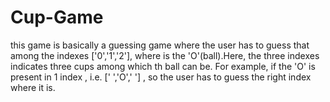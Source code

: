 # Cup-Game
this game is basically a guessing game where the user has to guess that among the indexes ['0','1','2'], where is the 'O'(ball).Here, the three indexes indicates three cups among which th ball can be.
For example, if the 'O' is present in 1 index , i.e. [' ','O',' '] , so the user has to guess the right index where it is.
